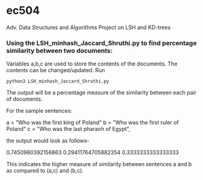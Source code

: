 # ec504
Adv. Data Structures and Algorithms Project on LSH and KD-trees

### Using the LSH_minhash_Jaccard_Shruthi.py to find percentage similarity between two documents:

Variables a,b,c are used to store the contents of the documents. The contents can be changed/updated. Run 

``python3 LSH_minhash_Jaccard_Shruthi.py`` 

The output will be a percentage measure of the similarity between each pair of documents.

For the sample sentences:

a = "Who was the first king of Poland"
b = "Who was the first ruler of Poland"
c = "Who was the last pharaoh of Egypt",

the output would look as follows-

0.7450980392156863 0.29411764705882354 0.3333333333333333

This indicates the higher measure of similarity between sentences a and b as compared to (a,c) and (b,c).
